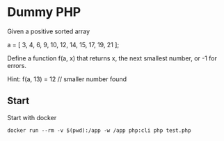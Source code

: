 # Dummy PHP

Given a positive sorted array

a = [ 3, 4, 6, 9, 10, 12, 14, 15, 17, 19, 21 ];

Define a function f(a, x) that returns x, the next smallest number, or -1 for errors.

Hint: f(a, 13) = 12       // smaller number found

## Start

Start with docker

```
docker run --rm -v $(pwd):/app -w /app php:cli php test.php
```
